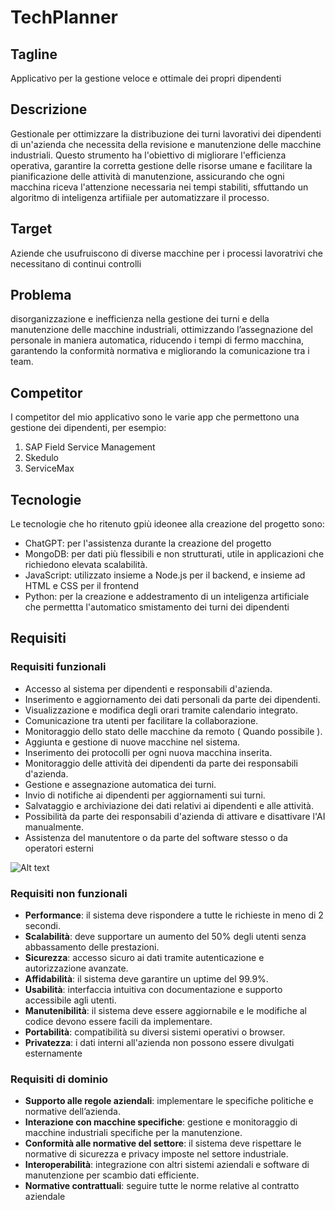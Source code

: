 # TechPlanner
## Tagline
Applicativo per la gestione veloce e ottimale dei propri dipendenti 
## Descrizione
Gestionale per ottimizzare la distribuzione dei turni lavorativi dei dipendenti di un'azienda che necessita della revisione e manutenzione delle macchine industriali. Questo strumento ha l'obiettivo di migliorare l'efficienza operativa, garantire la corretta gestione delle risorse umane e facilitare la pianificazione delle attività di manutenzione, assicurando che ogni macchina riceva l'attenzione necessaria nei tempi stabiliti, sffuttando un algoritmo di inteligenza artifiiale per automatizzare il processo.
## Target 
Aziende che usufruiscono di diverse macchine per i processi lavoratrivi che necessitano di continui controlli
## Problema
disorganizzazione e inefficienza nella gestione dei turni e della manutenzione delle macchine industriali, ottimizzando l’assegnazione del personale in maniera automatica, riducendo i tempi di fermo macchina, garantendo la conformità normativa e migliorando la comunicazione tra i team.
## Competitor 
I competitor del mio applicativo sono le varie app che permettono una gestione dei dipendenti, per esempio: 
1. SAP Field Service Management
2.  Skedulo
3.   ServiceMax
## Tecnologie
Le tecnologie che ho ritenuto gpiù ideonee alla creazione del progetto sono: 
*  ChatGPT: per l'assistenza durante la creazione del progetto
*  MongoDB: per dati più flessibili e non strutturati, utile in applicazioni che richiedono elevata scalabilità.
*  JavaScript: utilizzato insieme a Node.js per il backend, e insieme ad HTML e CSS per il frontend
*  Python: per la creazione e addestramento di un inteligenza artificiale che permettta l'automatico smistamento dei turni dei dipendenti
## Requisiti
### Requisiti funzionali

- Accesso al sistema per dipendenti e responsabili d'azienda.
- Inserimento e aggiornamento dei dati personali da parte dei dipendenti.
- Visualizzazione e modifica degli orari tramite calendario integrato.
- Comunicazione tra utenti per facilitare la collaborazione.
- Monitoraggio dello stato delle macchine da remoto ( Quando possibile ).
- Aggiunta e gestione di nuove macchine nel sistema.
- Inserimento dei protocolli per ogni nuova macchina inserita.
- Monitoraggio delle attività dei dipendenti da parte dei responsabili d'azienda.
- Gestione e assegnazione automatica dei turni.
- Invio di notifiche ai dipendenti per aggiornamenti sui turni.
- Salvataggio e archiviazione dei dati relativi ai dipendenti e alle attività.
- Possibilità da parte dei responsabili d'azienda di attivare e disattivare l'AI manualmente.
- Assistenza del manutentore o da parte del software stesso o da operatori esterni
  
![Alt text](http://yuml.me/52a2cb76.svg)

### Requisiti non funzionali
- **Performance**: il sistema deve rispondere a tutte le richieste in meno di 2 secondi.
- **Scalabilità**: deve supportare un aumento del 50% degli utenti senza abbassamento delle prestazioni.
- **Sicurezza**: accesso sicuro ai dati tramite autenticazione e autorizzazione avanzate.
- **Affidabilità**: il sistema deve garantire un uptime del 99.9%.
- **Usabilità**: interfaccia intuitiva con documentazione e supporto accessibile agli utenti.
- **Manutenibilità**: il sistema deve essere aggiornabile e le modifiche al codice devono essere facili da implementare.
- **Portabilità**: compatibilità su diversi sistemi operativi o browser.
- **Privatezza**: i dati interni all'azienda non possono essere divulgati esternamente

### Requisiti di dominio
- **Supporto alle regole aziendali**: implementare le specifiche politiche e normative dell’azienda.
- **Interazione con macchine specifiche**: gestione e monitoraggio di macchine industriali specifiche per la manutenzione.
- **Conformità alle normative del settore**: il sistema deve rispettare le normative di sicurezza e privacy imposte nel settore industriale.
- **Interoperabilità**: integrazione con altri sistemi aziendali e software di manutenzione per scambio dati efficiente.
- **Normative contrattuali**: seguire tutte le norme relative al contratto aziendale
